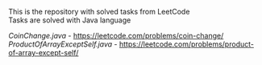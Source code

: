 This is the repository with solved tasks from LeetCode \
Tasks are solved with Java language

_CoinChange.java_ - https://leetcode.com/problems/coin-change/
_ProductOfArrayExceptSelf.java_ - https://leetcode.com/problems/product-of-array-except-self/
